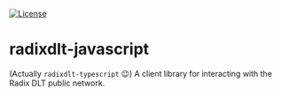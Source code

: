 [![License](https://img.shields.io/badge/License-Apache%202.0-blue.svg)](https://github.com/radixdlt/radixdlt-javascript/blob/main/LICENSE)

# radixdlt-javascript

(Actually `radixdlt-typescript` 😉) A client library for interacting with the Radix DLT public network.